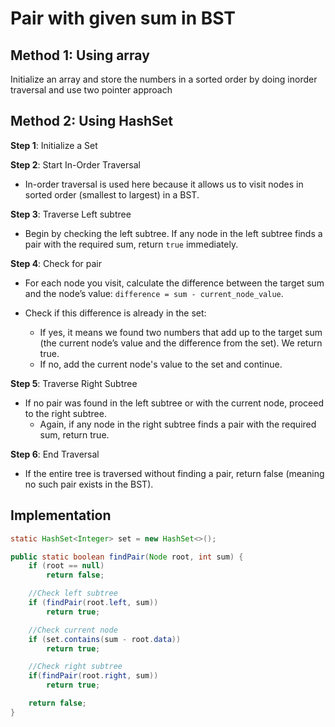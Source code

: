 # Pair with given sum in BST

## Method 1: Using array

Initialize an array and store the numbers in a sorted order by doing inorder traversal and use two pointer approach

## Method 2: Using HashSet

**Step 1**: Initialize a Set

**Step 2**: Start In-Order Traversal

- In-order traversal is used here because it allows us to visit nodes in sorted order (smallest to largest) in a BST.

**Step 3**: Traverse Left subtree

- Begin by checking the left subtree. If any node in the left subtree finds a pair with the required sum, return `true` immediately.

**Step 4**: Check for pair

- For each node you visit, calculate the difference between the target sum and the node’s value: `difference = sum - current_node_value`.
- Check if this difference is already in the set:

  - If yes, it means we found two numbers that add up to the target sum (the current node’s value and the difference from the set). We return true.
  - If no, add the current node's value to the set and continue.

**Step 5**: Traverse Right Subtree

- If no pair was found in the left subtree or with the current node, proceed to the right subtree.
  - Again, if any node in the right subtree finds a pair with the required sum, return true.

**Step 6**: End Traversal

- If the entire tree is traversed without finding a pair, return false (meaning no such pair exists in the BST).

## Implementation

```java
static HashSet<Integer> set = new HashSet<>();

public static boolean findPair(Node root, int sum) {
    if (root == null)
        return false;

    //Check left subtree
    if (findPair(root.left, sum))
        return true;

    //Check current node
    if (set.contains(sum - root.data))
        return true;

    //Check right subtree
    if(findPair(root.right, sum))
        return true;

    return false;
}
```
